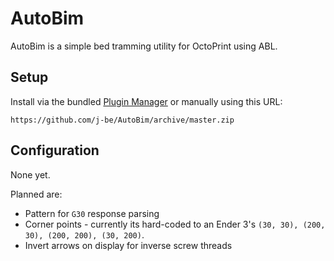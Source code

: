 # AutoBim

AutoBim is a simple bed tramming utility for OctoPrint using ABL.

## Setup

Install via the bundled [Plugin Manager](https://docs.octoprint.org/en/master/bundledplugins/pluginmanager.html)
or manually using this URL:

    https://github.com/j-be/AutoBim/archive/master.zip

## Configuration

None yet.

Planned are:

* Pattern for `G30` response parsing
* Corner points - currently its hard-coded to an Ender 3's `(30, 30), (200, 30), (200, 200), (30, 200)`.
* Invert arrows on display for inverse screw threads
